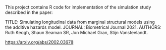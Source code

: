 This project contains R code for implementation of the simulation study described in the paper: 

TITLE: Simulating longitudinal data from marginal structural models using the additive hazards model. 
JOURNAL: Biometrical Journal 2021. 
AUTHORS: Ruth Keogh, Shaun Seaman SR, Jon Michael Gran, Stijn Vansteelandt. 

https://arxiv.org/abs/2002.03678

